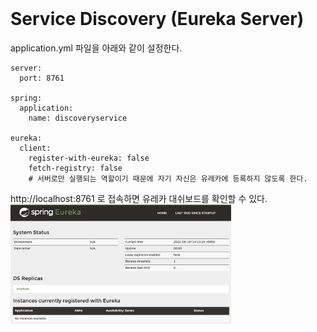 <br/>

# Service Discovery (Eureka Server) 

application.yml 파일을 아래와 같이 설정한다. <br/>
~~~
server:
  port: 8761

spring:
  application:
    name: discoveryservice

eureka:
  client:
    register-with-eureka: false
    fetch-registry: false
    # 서버로만 실행되는 역할이기 때문에 자기 자신은 유레카에 등록하지 않도록 한다. 
~~~

http://localhost:8761 로 접속하면 유레카 대쉬보드를 확인할 수 있다. <br/>
<img src="./images/eureka_dashboard.png" width="70%" /><br/>

<br/><br/><br/><br/>

